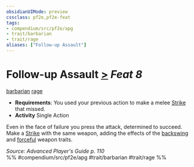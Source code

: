 ```yaml
---
obsidianUIMode: preview
cssclass: pf2e,pf2e-feat
tags:
- compendium/src/pf2e/apg
- trait/barbarian
- trait/rage
aliases: ["Follow-up Assault"]
---
```

# Follow-up Assault  [>](../../rules/core-rulebook/chapter-9-playing-the-game.md#Actions "Single Action") *Feat 8*  
[barbarian](../../rules/traits/barbarian.md)  [rage](../../rules/traits/rage.md)  

- **Requirements**: You used your previous action to make a melee [Strike](../../rules/actions/strike.md) that missed.
- **Activity** Single Action

Even in the face of failure you press the attack, determined to succeed. Make a [Strike](../../rules/actions/strike.md) with the same weapon, adding the effects of the [backswing](../../rules/traits/backswing.md) and [forceful](../../rules/traits/forceful.md) weapon traits.

*Source: Advanced Player's Guide p. 110*  
%% #compendium/src/pf2e/apg #trait/barbarian #trait/rage %%